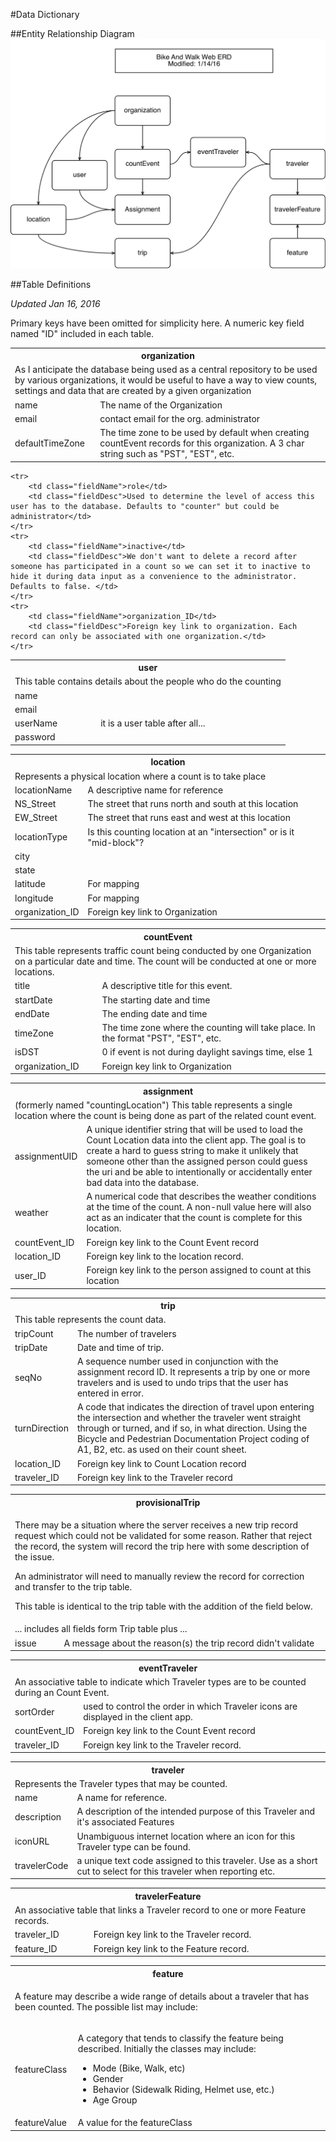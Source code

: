 #Data Dictionary

##Entity Relationship Diagram
![erd.png](erd.png)

##Table Definitions

_Updated Jan 16, 2016_

Primary keys have been omitted for simplicity here. A numeric key field named "ID" included in each table.

<table class="dataTable" >
	<tr>
		<th colspan="2">organization</th>
	</tr>
	<tr>
		<td class="tableDesc" colspan="2">As I anticipate the database being used as a central repository to be used by various organizations, it would be useful to have a way to view counts, settings and data that are created by a given organization</td>
	</tr>
	<tr>
		<td class="fieldName">name</td>
		<td class="fieldDesc">The name of the Organization</td>
	</tr>
	<tr>
		<td class="fieldName">email</td>
		<td class="fieldDesc">contact email for the org. administrator</td>
	</tr>
	<tr>
		<td class="fieldName">defaultTimeZone</td>
		<td class="fieldDesc">The time zone to be used by default when creating countEvent records for this organization. A 3 char string such as "PST", "EST", etc.</td>
	</tr>
</table>

<table class="dataTable" >
	<tr>
		<th colspan="2">user</th>
	</tr>
	<tr>
		<td class="tableDesc" colspan="2">This table contains details about the people who do the counting</td>
	</tr>
	<tr>
		<td class="fieldName">name</td>
		<td class="fieldDesc"></td>
	</tr>
	<tr>
		<td class="fieldName">email</td>
		<td class="fieldDesc"></td>
	</tr>
	<tr>
		<td class="fieldName">userName</td>
		<td class="fieldDesc">it is a user table after all...</td>
	</tr>
	<tr>
		<td class="fieldName">password</td>
		<td class="fieldDesc"></td>
	</tr>

	<tr>
		<td class="fieldName">role</td>
		<td class="fieldDesc">Used to determine the level of access this user has to the database. Defaults to "counter" but could be administrator</td>
	</tr>
	<tr>
		<td class="fieldName">inactive</td>
		<td class="fieldDesc">We don't want to delete a record after someone has participated in a count so we can set it to inactive to hide it during data input as a convenience to the administrator. Defaults to false. </td>
	</tr>
	<tr>
		<td class="fieldName">organization_ID</td>
		<td class="fieldDesc">Foreign key link to organization. Each record can only be associated with one organization.</td>
	</tr>
</table>


<table class="dataTable" >
	<tr>
		<th colspan="2">location</th>
	</tr>
	<tr>
		<td class="tableDesc" colspan="2">Represents a physical location where a count is to take place</td>
	</tr>
	<tr>
		<td class="fieldName">locationName</td>
		<td class="fieldDesc">A descriptive name for reference</td>
	</tr>
	<tr>
		<td class="fieldName">NS_Street</td>
		<td class="fieldDesc">The street that runs north and south at this location</td>
	</tr>
	<tr>
		<td class="fieldName">EW_Street</td>
		<td class="fieldDesc">The street that runs east and west at this location</td>
	</tr>
	<tr>
		<td class="fieldName">locationType</td>
		<td class="fieldDesc">Is this counting location at an "intersection" or is it "mid-block"?</td>
	</tr>
	<tr>
		<td class="fieldName">city</td>
		<td class="fieldDesc"></td>
	</tr>
	<tr>
		<td class="fieldName">state</td>
		<td class="fieldDesc"></td>
	</tr>
	<tr>
		<td class="fieldName">latitude</td>
		<td class="fieldDesc">For mapping</td>
	</tr>
	<tr>
		<td class="fieldName">longitude</td>
		<td class="fieldDesc">For mapping</td>
	</tr>
	<tr>
		<td class="fieldName">organization_ID</td>
		<td class="fieldDesc">Foreign key link to Organization</td>
	</tr>
</table>

<table class="dataTable" >
	<tr>
		<th colspan="2">countEvent</th>
	</tr>
	<tr>
		<td class="tableDesc" colspan="2">This table represents traffic count being conducted by one Organization on a particular date and time. The count will be conducted at one or more locations.</td>
	</tr>
	<tr>
		<td class="fieldName">title</td>
		<td class="fieldDesc">A descriptive title for this event.</td>
	</tr>
	<tr>
		<td class="fieldName">startDate</td>
		<td class="fieldDesc">The starting date and time</td>
	</tr>
	<tr>
		<td class="fieldName">endDate</td>
		<td class="fieldDesc">The ending date and time</td>
	</tr>
	<tr>
		<td class="fieldName">timeZone</td>
		<td class="fieldDesc">The time zone where the counting will take place. In the format "PST", "EST", etc.</td>
	</tr>
	<tr>
		<td class="fieldName">isDST</td>
		<td class="fieldDesc">0 if event is not during daylight savings time, else 1</td>
	</tr>
	<tr>
		<td class="fieldName">organization_ID</td>
		<td class="fieldDesc">Foreign key link to Organization</td>
	</tr>
</table>
<table class="dataTable" >
	<tr>
		<th colspan="2">assignment</th>
	</tr>
	<tr>
		<td class="tableDesc" colspan="2">(formerly named "countingLocation") This table represents a single location where the count is being done as part of the related count event. </td>
	</tr>
	<tr>
		<td class="fieldName">assignmentUID</td>
		<td class="fieldDesc">A unique identifier string that will be used to load the Count Location data into the client app. The goal is to create a hard to guess string to make it unlikely that someone other than the assigned person could guess the uri and be able to intentionally or accidentally enter bad data into the database.  </td>
	</tr>
	<tr>
		<td class="fieldName">weather</td>
		<td class="fieldDesc">A numerical code that describes the weather conditions at the time of the count. A non-null value here will also act as an indicater that the count is complete for this location. </td>
	</tr>
	<tr>
		<td class="fieldName">countEvent_ID</td>
		<td class="fieldDesc">Foreign key link to the Count Event record</td>
	</tr>
	<tr>
		<td class="fieldName">location_ID</td>
		<td class="fieldDesc">Foreign key link to the location record.</td>
	</tr>
	<tr>
		<td class="fieldName">user_ID</td>
		<td class="fieldDesc">Foreign key link to the person assigned to count at this location</td>
	</tr>

</table>

<table class="dataTable" >
	<tr>
		<th colspan="2">trip</th>
	</tr>
	<tr>
		<td class="tableDesc" colspan="2">This table represents the count data.</td>
	</tr>
	<tr>
		<td class="fieldName">tripCount</td>
		<td class="fieldDesc">The number of travelers</td>
	</tr>
	<tr>
		<td class="fieldName">tripDate</td>
		<td class="fieldDesc">Date and time of trip.</td>
	</tr>
	<tr>
		<td class="fieldName">seqNo</td>
		<td class="fieldDesc">A sequence number used in conjunction with the assignment record ID. It represents a trip by one or more travelers and is used to undo trips that the user
			has entered in error.</td>
	</tr>
	<tr>
		<td class="fieldName">turnDirection</td>
		<td class="fieldDesc">A code that indicates the direction of travel upon entering the intersection and whether the traveler went straight through or turned, and if so, in what direction. Using the Bicycle and Pedestrian Documentation Project coding of A1, B2, etc. as used on their count sheet.</td>
	</tr>
	<tr>
		<td class="fieldName">location_ID</td>
		<td class="fieldDesc">Foreign key link to Count Location record</td>
	</tr>
	<tr>
		<td class="fieldName">traveler_ID</td>
		<td class="fieldDesc">Foreign key link to the Traveler record</td>
	</tr>
</table>

<table class="dataTable" >
	<tr>
		<th colspan="2">provisionalTrip</th>
	</tr>
	<tr>
		<td class="tableDesc" colspan="2">
			<p>There may be a situation where the server receives a new trip record request which could not be validated for
			some reason. Rather that reject the record, the system will record the trip here with some description of
			the issue. </p>
			<p>An administrator will need to manually review the record for correction and transfer to the trip table.</p>
			<p>
				This table is identical to the trip table with the addition of the field below.
			</p>
		</td>
	</tr>
	<tr>
		<td class="tableDesc" colspan="2">... includes all fields form Trip table plus ...</td>
	</tr>
	<tr>
		<td class="fieldName">issue</td>
		<td class="fieldDesc">A message about the reason(s) the trip record didn't validate</td>
	</tr>
</table>

<table class="dataTable" >
	<tr>
		<th colspan="2">eventTraveler</th>
	</tr>
	<tr>
		<td class="tableDesc" colspan="2">An associative table to indicate which Traveler types are to be counted during an Count Event. </td>
	</tr>
	<tr>
		<td class="fieldName">sortOrder</td>
		<td class="fieldDesc">used to control the order in which Traveler icons are displayed in the client app. </td>
	</tr>
	<tr>
		<td class="fieldName">countEvent_ID</td>
		<td class="fieldDesc">Foreign key link to the Count Event record</td>
	</tr>
	<tr>
		<td class="fieldName">traveler_ID</td>
		<td class="fieldDesc">Foreign key link to the Traveler record. </td>
	</tr>
</table>

<table class="dataTable" >
	<tr>
		<th colspan="2">traveler</th>
	</tr>
	<tr>
		<td class="tableDesc" colspan="2">Represents the Traveler types that may be counted.</td>
	</tr>
	<tr>
		<td class="fieldName">name</td>
		<td class="fieldDesc">A name for reference. </td>
	</tr>
	<tr>
		<td class="fieldName">description</td>
		<td class="fieldDesc">A description of the intended purpose of this Traveler and it's associated Features</td>
	</tr>
	<tr>
		<td class="fieldName">iconURL</td>
		<td class="fieldDesc">Unambiguous internet location where an icon for this Traveler type can be found. </td>
	</tr>
	<tr>
		<td class="fieldName">travelerCode</td>
		<td class="fieldDesc">a unique text code assigned to this traveler. Use as a short cut to select for this traveler when reporting etc. </td>
	</tr>
</table>

<table class="dataTable" >
	<tr>
		<th colspan="2">travelerFeature</th>
	</tr>
	<tr>
		<td class="tableDesc" colspan="2">An associative table that links a Traveler record to one or more Feature records. </td>
	</tr>
	<tr>
		<td class="fieldName">traveler_ID</td>
		<td class="fieldDesc">Foreign key link to the Traveler record. </td>
	</tr>
	<tr>
		<td class="fieldName">feature_ID</td>
		<td class="fieldDesc">Foreign key link to the Feature record. </td>
	</tr>
</table>

<table class="dataTable" >
	<tr>
		<th colspan="2">feature</th>
	</tr>
	<tr>
		<td class="tableDesc" colspan="2"><p>A feature may describe a wide range of details about a traveler that has been counted. The possible list may include:</p>
		</td>
	</tr>
	<tr>
		<td class="fieldName">featureClass</td>
		<td class="fieldDesc">
			<p>
				A category that tends to classify the feature being described. Initially the classes may include:
				<ul>
					<li>Mode (Bike, Walk, etc)</li>
					<li>Gender</li>
					<li>Behavior (Sidewalk Riding, Helmet use, etc.)</li>
					<li>Age Group</li>
				</ul> 
			</p>
		</td>
	</tr>
	<tr>
		<td class="fieldName">featureValue</td>
		<td class="fieldDesc">A value for the featureClass</td>
	</tr>
</table>
